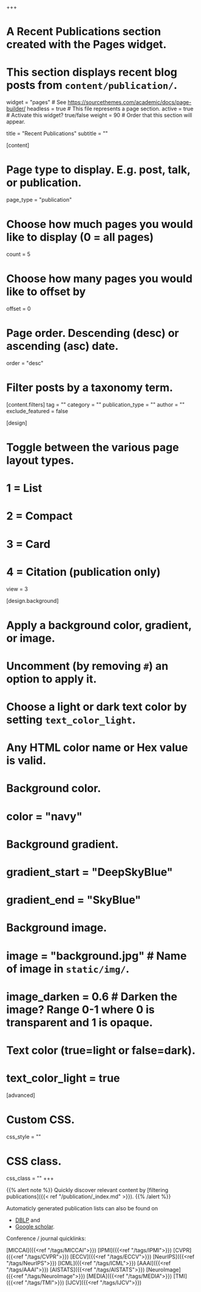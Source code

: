 +++
# A Recent Publications section created with the Pages widget.
# This section displays recent blog posts from `content/publication/`.

widget = "pages"  # See https://sourcethemes.com/academic/docs/page-builder/
headless = true  # This file represents a page section.
active = true  # Activate this widget? true/false
weight = 90  # Order that this section will appear.

title = "Recent Publications"
subtitle = ""

[content]
  # Page type to display. E.g. post, talk, or publication.
  page_type = "publication"
  
  # Choose how much pages you would like to display (0 = all pages)
  count = 5
  
  # Choose how many pages you would like to offset by
  offset = 0

  # Page order. Descending (desc) or ascending (asc) date.
  order = "desc"

  # Filter posts by a taxonomy term.
  [content.filters]
    tag = ""
    category = ""
    publication_type = ""
    author = ""
    exclude_featured = false
  
[design]
  # Toggle between the various page layout types.
  #   1 = List
  #   2 = Compact
  #   3 = Card
  #   4 = Citation (publication only)
  view = 3
  
[design.background]
  # Apply a background color, gradient, or image.
  #   Uncomment (by removing `#`) an option to apply it.
  #   Choose a light or dark text color by setting `text_color_light`.
  #   Any HTML color name or Hex value is valid.
    
  # Background color.
  # color = "navy"
  
  # Background gradient.
  # gradient_start = "DeepSkyBlue"
  # gradient_end = "SkyBlue"
  
  # Background image.
  # image = "background.jpg"  # Name of image in `static/img/`.
  # image_darken = 0.6  # Darken the image? Range 0-1 where 0 is transparent and 1 is opaque.

  # Text color (true=light or false=dark).
  # text_color_light = true  
  
[advanced]
 # Custom CSS. 
 css_style = ""
 
 # CSS class.
 css_class = ""
+++

{{% alert note %}}
Quickly discover relevant content by [filtering publications]({{< ref "/publication/_index.md" >}}).
{{% /alert %}}

Automaticly generated publication lists can also be found on
* [DBLP](https://dblp.uni-trier.de/pers/hd/n/Niethammer:Marc?q=marc%20niethammer) and
* [Google scholar](https://scholar.google.com/citations?hl=en&user=KqtBi6MAAAAJ&view_op=list_works&sortby=pubdate).

Conference / journal quicklinks:

[MICCAI]({{<ref "/tags/MICCAI">}}) [IPMI]({{<ref "/tags/IPMI">}}) [CVPR]({{<ref "/tags/CVPR">}}) [ECCV]({{<ref "/tags/ECCV">}}) [NeurIPS]({{<ref "/tags/NeurIPS">}}) [ICML]({{<ref "/tags/ICML">}}) [AAAI]({{<ref "/tags/AAAI">}}) [AISTATS]({{<ref "/tags/AISTATS">}}) [NeuroImage]({{<ref "/tags/NeuroImage">}}) [MEDIA]({{<ref "/tags/MEDIA">}}) [TMI]({{<ref "/tags/TMI">}}) [IJCV]({{<ref "/tags/IJCV">}})